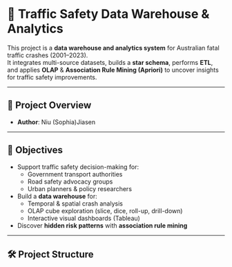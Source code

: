 # 🚦 Traffic Safety Data Warehouse & Analytics

This project is a **data warehouse and analytics system** for Australian fatal traffic crashes (2001–2023).  
It integrates multi-source datasets, builds a **star schema**, performs **ETL**, and applies **OLAP** & **Association Rule Mining (Apriori)** to uncover insights for traffic safety improvements.

---

## 📌 Project Overview
- **Author**: Niu (Sophia)Jiasen 

---

## 🎯 Objectives
- Support traffic safety decision-making for:
  - Government transport authorities  
  - Road safety advocacy groups  
  - Urban planners & policy researchers
- Build a **data warehouse** for:
  - Temporal & spatial crash analysis  
  - OLAP cube exploration (slice, dice, roll-up, drill-down)  
  - Interactive visual dashboards (Tableau)  
- Discover **hidden risk patterns** with **association rule mining**

---

## 🛠️ Project Structure
